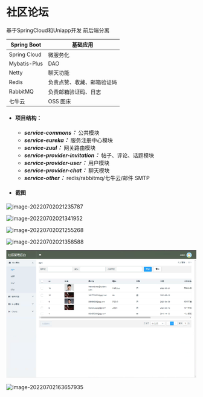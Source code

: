 # 社区论坛

基于SpringCloud和Uniapp开发 前后端分离

| Spring Boot  | 基础应用                   |
| ------------ | -------------------------- |
| Spring Cloud | 微服务化                   |
| Mybatis-Plus | DAO                        |
| Netty        | 聊天功能                   |
| Redis        | 负责点赞、收藏、邮箱验证码 |
| RabbitMQ     | 负责邮箱验证码、日志       |
| 七牛云       | OSS 图床                   |

- #### 项目结构：

  - ***service-commons：*** 公共模块
  - ***service-eureka：*** 服务注册中心模块
  - ***service-zuul：*** 网关路由模块
  - ***service-provider-invitation：*** 帖子、评论、话题模块
  - ***service-provider-user：*** 用户模块
  - ***service-provider-chat：*** 聊天模块
  - ***service-other：*** redis/rabbitmq/七牛云/邮件 SMTP

- #### 截图

![image-20220702021235787](https://fastly.jsdelivr.net/gh/Hexyan/blobimge//img/image-20220702021235787.png)

![image-20220702021341952](https://fastly.jsdelivr.net/gh/Hexyan/blobimge//img/image-20220702021341952.png)



![image-20220702021255268](https://fastly.jsdelivr.net/gh/Hexyan/blobimge//img/image-20220702021255268.png)



![image-20220702021358588](https://fastly.jsdelivr.net/gh/Hexyan/blobimge//img/image-20220702021358588.png)

![image-20220702021727245](https://raw.githubusercontent.com/Hexyan/blobimge/main/img/image-20220702021727245.png)



![image-20220702163657935](https://fastly.jsdelivr.net/gh/Hexyan/blobimge/img/202207021636970.png)

